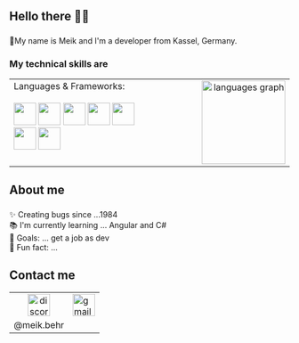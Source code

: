 <h2> Hello there 👋🤖 </h2>

###

📌My name is Meik and I'm a developer from Kassel, Germany.

###

<h3>My technical skills are</h3>
<table style="border: none; width: 100%;">
  <tr>
    <td style="vertical-align: top; width: 50%; border: none;">
      <p style="margin: 0;">Languages & Frameworks:</p>
      <br />
      <img src="https://cdn.jsdelivr.net/gh/devicons/devicon/icons/angularjs/angularjs-original.svg" height="40" />
      <img src="https://cdn.jsdelivr.net/gh/devicons/devicon/icons/javascript/javascript-original.svg" height="40" />
      <img src="https://cdn.jsdelivr.net/gh/devicons/devicon/icons/typescript/typescript-original.svg" height="40" />
      <img src="https://cdn.jsdelivr.net/gh/devicons/devicon/icons/sass/sass-original.svg" height="40" />
      <img src="https://cdn.jsdelivr.net/gh/devicons/devicon/icons/bootstrap/bootstrap-original.svg" height="40" />
      <img src="https://cdn.jsdelivr.net/gh/devicons/devicon/icons/css3/css3-original.svg" height="40" />
      <img src="https://cdn.jsdelivr.net/gh/devicons/devicon/icons/html5/html5-original.svg" height="40" />
    </td>
    <td style="vertical-align: top; width: 50%; border: none; text-align: right;">
      <img src="https://github-readme-stats.vercel.app/api/top-langs?username=MeikBehr&locale=en&hide_title=false&layout=compact&card_width=320&langs_count=4&theme=dark&hide_border=true&order=2" height="150" alt="languages graph" />
    </td>
  </tr>
</table>



###

<h2 align="left">About me</h2>

###

<p align="left">✨ Creating bugs since ...1984<br>📚 I'm currently learning ... Angular and C#<br>🎯 Goals: ... get a job as dev<br>🎲 Fun fact: ...</p>

###


<h2 align="left">Contact me</h2>

<table style="border: none; width: 100%;">
  <tr>
    <td align="center" style="border: none;">
      <img src="https://raw.githubusercontent.com/maurodesouza/profile-readme-generator/master/src/assets/icons/social/discord/default.svg" width="40" height="40" alt="discord logo" />
    </td>
    <td align="center top" style="border: none;">
      <a href="mailto:dev.behr@gmx.de" target="_blank">
        <img src="https://raw.githubusercontent.com/maurodesouza/profile-readme-generator/master/src/assets/icons/social/gmail/default.svg" width="40" height="40" alt="gmail logo" />
      </a>
    </td>
  </tr>
  <tr>
    <td align="center" style="border: none;">
      <span>@meik.behr</span>
    </td>
    <td style="border: none;"></td>
  </tr>
</table>


###
<!--
**MeikBehr/MeikBehr** is a ✨ _special_ ✨ repository because its `README.md` (this file) appears on your GitHub profile.

Here are some ideas to get you started:

- 🔭 I’m currently working on ...
- 🌱 I’m currently learning ...
- 👯 I’m looking to collaborate on ...
- 🤔 I’m looking for help with ...
- 💬 Ask me about ...
- 📫 How to reach me: ...
- 😄 Pronouns: ...
- ⚡ Fun fact: ...
-->
